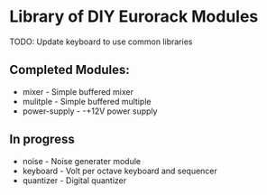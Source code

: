 # Library of DIY Eurorack Modules

TODO: Update keyboard to use common libraries

## Completed Modules:

- mixer - Simple buffered mixer
- mulitple - Simple buffered multiple
- power-supply - -+12V power supply

## In progress

- noise - Noise generater module
- keyboard - Volt per octave keyboard and sequencer
- quantizer - Digital quantizer
